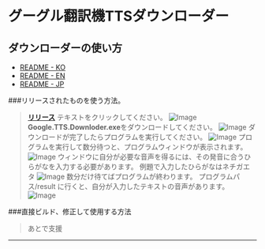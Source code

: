 グーグル翻訳機TTSダウンローダー
==============================
ダウンローダーの使い方
-------------------------
- [README - KO](https://github.com/moole100/Google-traslate-tts-downloader/blob/main/README.md)
- [README - EN](https://github.com/moole100/Google-traslate-tts-downloader/blob/main/README%20-%20EN.md)
- [README - JP](https://github.com/moole100/Google-traslate-tts-downloader/blob/main/README%20-%20JP.md)

###リリースされたものを使う方法。
>**[リリース](https://github.com/moole100/Google-traslate-tts-downloader/releases)** テキストをクリックしてください。
![Image](https://media.discordapp.net/attachments/699182482985058314/780007696069296158/unknown.png?width=1239&height=697)
>**Google.TTS.Downloder.exe**をダウンロードしてください。
![Image](https://cdn.discordapp.com/attachments/699182482985058314/780008182708961300/unknown.png)
>ダウンロードが完了したらプログラムを実行してください。
![Image](https://cdn.discordapp.com/attachments/699182482985058314/780008696934957066/unknown.png)
>プログラムを実行して数分待つと、プログラムウィンドウが表示されます。
![Image](https://cdn.discordapp.com/attachments/699182482985058314/780008948563443742/unknown.png)
>ウィンドウに自分が必要な音声を得るには、その発音に合うひらがなを入力する必要があります。 例題で入力したひらがなはネチガエタ
![Image](https://cdn.discordapp.com/attachments/699182482985058314/780011009728315412/unknown.png)
>数分だけ待てばプログラムが終わります。 プログラムパス/result  に行くと、自分が入力したテキストの音声があります。
![Image](https://media.discordapp.net/attachments/699182482985058314/780023983247982612/unknown.png?width=786&height=698)

###直接ビルド、修正して使用する方法
>あとで支援

--------------------------------------------------------------------------------------------------------------------------------------------------------------------------------------------------------------------
